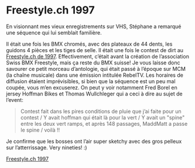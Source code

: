 # Freestyle.ch 1997

<!-- Manuel Hitz -->

En visionnant mes vieux enregistrements sur VHS, Stéphane a remarqué une séquence qui lui semblait familière. 

Il était une fois les BMX chromés, avec des plateaux de 44 dents, les guidons 4 pièces et les tiges de selle. Il était une fois le contest de dirt au [Freestyle.ch de 1997](http://retired.freestyle.ch/inline97/). Effectivement, c’était avant la création de l’association Swiss BMX Freestyle, mais ça reste du BMX suisse! Je vous laisse donc savourer ce petit morceau d’antologie, qui était passé à l’époque sur MCM (la chaîne musicale) dans une émission intitulée RebelTV. Les horaires de diffusion étaient imprévisibles, si bien que la séquence est un peu mal coupée, vous m’en excuserez. On peut y voir notamment Fred Borel en jersey Hoffman Bikes et Thomas Wullchleger qui a ceci à dire au sujet de l’event:

> Contest fait dans les pires conditions de pluie que j’ai faite pour un contest / Y avait hoffman qui était là pour la vert / Y avait un "spine" entre les deux vert ramps, et après 148 passages, MaddMatt a passe le spine / voilà !!

Je confirme que les bosses ont l’air super sketchy avec des gros pelleux sur l’atterrissage. Very nineties! :)

[Freestyle.ch 1997](https://www.youtube.com/watch?v=xGXxgTn1J6s)
